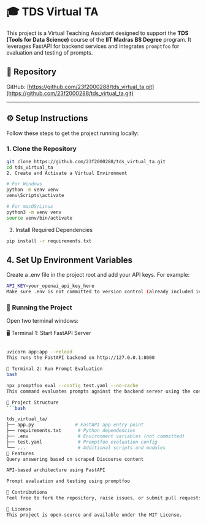 # 🎓 TDS Virtual TA

This project is a Virtual Teaching Assistant designed to support the **TDS (Tools for Data Science)** course of the **IIT Madras  BS Degree** program. It leverages FastAPI for backend services and integrates `promptfoo` for evaluation and testing of prompts.

## 📂 Repository

GitHub: [https://github.com/23f2000288/tds_virtual_ta.git](https://github.com/23f2000288/tds_virtual_ta.git)

---

## ⚙️ Setup Instructions

Follow these steps to get the project running locally:

### 1. Clone the Repository

```bash
git clone https://github.com/23f2000288/tds_virtual_ta.git
cd tds_virtual_ta
2. Create and Activate a Virtual Environment

# For Windows
python -m venv venv
venv\Scripts\activate

# For macOS/Linux
python3 -m venv venv
source venv/bin/activate
```
3. Install Required Dependencies
```bash
pip install -r requirements.txt
```
## 4. Set Up Environment Variables
Create a .env file in the project root and add your API keys. For example:

```bash
API_KEY=your_openai_api_key_here
Make sure .env is not committed to version control (already included in .gitignore).
```
### 🚀 Running the Project
Open two terminal windows:

🖥️ Terminal 1: Start FastAPI Server
```bash

uvicorn app:app --reload
This runs the FastAPI backend on http://127.0.0.1:8000

🧪 Terminal 2: Run Prompt Evaluation
bash

npx promptfoo eval --config test.yaml --no-cache
This command evaluates prompts against the backend server using the configuration in test.yaml.

📁 Project Structure
```bash

tds_virtual_ta/
├── app.py               # FastAPI app entry point
├── requirements.txt      # Python dependencies
├── .env                  # Environment variables (not committed)
├── test.yaml             # Promptfoo evaluation config
└── ...                   # Additional scripts and modules
🧠 Features
Query answering based on scraped Discourse content

API-based architecture using FastAPI

Prompt evaluation and testing using promptfoo

🤝 Contributions
Feel free to fork the repository, raise issues, or submit pull requests!

📄 License
This project is open-source and available under the MIT License.